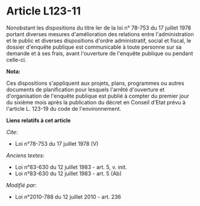 # Article L123-11

Nonobstant les dispositions du titre Ier de la loi n° 78-753 du 17 juillet 1978 portant diverses mesures d'amélioration des
relations entre l'administration et le public et diverses dispositions d'ordre administratif, social et fiscal, le dossier
d'enquête publique est communicable à toute personne sur sa demande et à ses frais, avant l'ouverture de l'enquête publique
ou pendant celle-ci.

**Nota:**

Ces dispositions s'appliquent aux projets, plans, programmes ou autres documents de planification pour lesquels l'arrêté
d'ouverture et d'organisation de l'enquête publique est publié à compter du premier jour du sixième mois après la publication
du décret en Conseil d'Etat prévu à l'article L. 123-19 du code de l'environnement.

**Liens relatifs à cet article**

_Cite_:

  - Loi n°78-753 du 17 juillet 1978 (V)

_Anciens textes_:

  - Loi n°83-630 du 12 juillet 1983 - art. 5, v. init.
  - Loi n°83-630 du 12 juillet 1983 - art. 5 (Ab)

_Modifié par_:

  - Loi n°2010-788 du 12 juillet 2010 - art. 236
